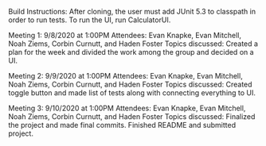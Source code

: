 Build Instructions: 
  After cloning, the user must add JUnit 5.3 to classpath in order to run tests. To run the UI, run CalculatorUI.
  

Meeting 1: 9/8/2020 at 1:00PM
  Attendees: Evan Knapke, Evan Mitchell, Noah Ziems, Corbin Curnutt, and Haden Foster
  Topics discussed: Created a plan for the week and divided the work among the group and decided on a UI.
  
Meeting 2: 9/9/2020 at 1:00PM 
  Attendees: Evan Knapke, Evan Mitchell, Noah Ziems, Corbin Curnutt, and Haden Foster
  Topics discussed: Created toggle button and made list of tests along with connecting everything to UI.
  
Meeting 3: 9/10/2020 at 1:00PM
  Attendees: Evan Knapke, Evan Mitchell, Noah Ziems, Corbin Curnutt, and Haden Foster
  Topics discussed: Finalized the project and made final commits. Finished README and submitted project.
  
